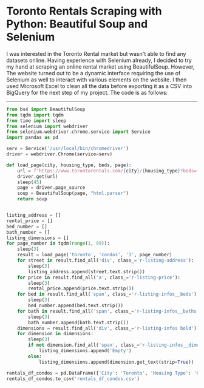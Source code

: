 # Toronto Rentals Scraping with Python: Beautiful Soup and Selenium

I was interested in the Toronto Rental market but wasn't able to find any datasets online. Having experience with Selenium already, 
I decided to try my hand at scraping an online rental market using BeautifulSoup. However, The website turned out to be a dynamic interface
requiring the use of Selenium as well to interact with various elements on the website. I then used Microsoft Excel to clean all the data
before exporting it as a CSV into BigQuery for the next step of my project. The code is as follows:

---

```python
from bs4 import BeautifulSoup
from tqdm import tqdm
from time import sleep
from selenium import webdriver
from selenium.webdriver.chrome.service import Service
import pandas as pd

serv = Service('/usr/local/bin/chromedriver')
driver = webdriver.Chrome(service=serv)

def load_page(city, housing_type, beds, page):
    url = f'https://www.torontorentals.com/{city}/{housing_type}?beds={beds}%2B&p={page}'
    driver.get(url)
    sleep(45)
    page = driver.page_source
    soup = BeautifulSoup(page, "html.parser")
    return soup


listing_address = []
rental_price = []
bed_number = []
bath_number = []
listing_dimensions = []
for page_number in tqdm(range(1, 99)):
    sleep(3)
    result = load_page('toronto', 'condos', '1', page_number)
    for street in result.find_all('div', class_='r-listing-address'):
        sleep(3)
        listing_address.append(street.text.strip())
    for price in result.find_all('a', class_='r-listing-price'):
        sleep(3)
        rental_price.append(price.text.strip())
    for bed in result.find_all('span', class_='r-listing-infos__beds'):
        sleep(3)
        bed_number.append(bed.text.strip())
    for bath in result.find_all('span', class_='r-listing-infos__baths'):
        sleep(3)
        bath_number.append(bath.text.strip())
    dimensions = result.find_all('div', class_='r-listing-infos bold')
    for dimension in dimensions:
        sleep(3)
        if not dimension.find_all('span', class_='r-listing-infos__dimensions'):
            listing_dimensions.append('Empty')
        else:
            listing_dimensions.append(dimension.get_text(strip=True))

rentals_df_condos = pd.DataFrame({'City': 'Toronto', 'Housing Type': 'Condo', 'Address': listing_address, 'Rent': rental_price, 'Beds': bed_number, 'Baths': bath_number, 'Size': listing_dimensions})
rentals_df_condos.to_csv('rentals_df_condos.csv')
```
